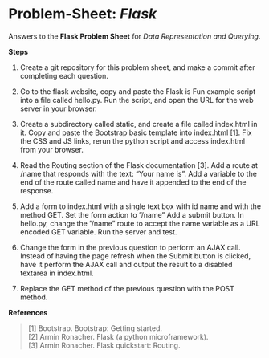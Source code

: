 # Problem-Sheet: *Flask*
Answers to the **Flask Problem Sheet** for *Data Representation and Querying*.

**Steps**
  1. Create a git repository for this problem sheet, and make a commit after completing each
     question.
  2. Go to the flask website, copy and paste the Flask is Fun example script into a file called
hello.py. Run the script, and open the URL for the web server in your browser.
  3. Create a subdirectory called static, and create a file called index.html in it. Copy and
paste the Bootstrap basic template into index.html [1]. Fix the CSS and JS links, rerun
the python script and access index.html from your browser.
  4. Read the Routing section of the Flask documentation [3]. Add a route at /name that
responds with the text: “Your name is”. Add a variable to the end of the route called
name and have it appended to the end of the response.
  5. Add a form to index.html with a single text box with id name and with the method
GET. Set the form action to ”/name” Add a submit button. In hello.py, change the
”/name” route to accept the name variable as a URL encoded GET variable. Run the
server and test.
  6. Change the form in the previous question to perform an AJAX call. Instead of having
the page refresh when the Submit button is clicked, have it perform the AJAX call and
output the result to a disabled textarea in index.html.

  7. Replace the GET method of the previous question with the POST method.
  
**References**
  >[1] Bootstrap. Bootstrap: Getting started. </br>
  >[2] Armin Ronacher. Flask (a python microframework).</br>
  >[3] Armin Ronacher. Flask quickstart: Routing.</br>
